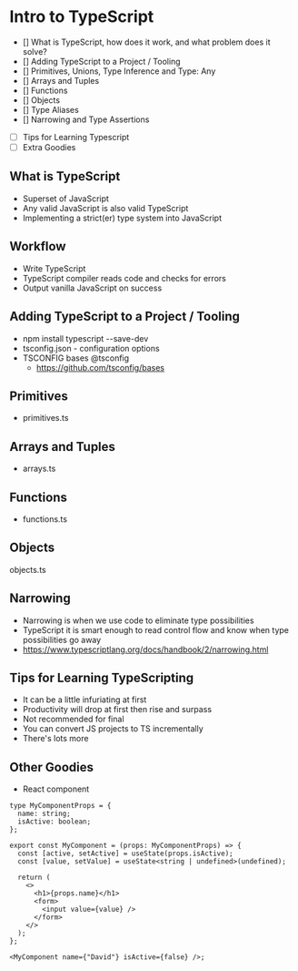 # Intro to TypeScript

- [] What is TypeScript, how does it work, and what problem does it solve?
- [] Adding TypeScript to a Project / Tooling
- [] Primitives, Unions, Type Inference and Type: Any
- [] Arrays and Tuples
- [] Functions
- [] Objects
- [] Type Aliases
- [] Narrowing and Type Assertions
- [ ] Tips for Learning Typescript
- [ ] Extra Goodies

## What is TypeScript

- Superset of JavaScript
- Any valid JavaScript is also valid TypeScript
- Implementing a strict(er) type system into JavaScript

## Workflow

- Write TypeScript
- TypeScript compiler reads code and checks for errors
- Output vanilla JavaScript on success

## Adding TypeScript to a Project / Tooling

- npm install typescript --save-dev
- tsconfig.json - configuration options
- TSCONFIG bases @tsconfig
  - https://github.com/tsconfig/bases

## Primitives

- primitives.ts

## Arrays and Tuples

- arrays.ts

## Functions

- functions.ts

## Objects

objects.ts

## Narrowing

- Narrowing is when we use code to eliminate type possibilities
- TypeScript it is smart enough to read control flow and know when type possibilities go away
- https://www.typescriptlang.org/docs/handbook/2/narrowing.html

## Tips for Learning TypeScripting

- It can be a little infuriating at first
- Productivity will drop at first then rise and surpass
- Not recommended for final
- You can convert JS projects to TS incrementally
- There's lots more

## Other Goodies

- React component

```tsx
type MyComponentProps = {
  name: string;
  isActive: boolean;
};

export const MyComponent = (props: MyComponentProps) => {
  const [active, setActive] = useState(props.isActive);
  const [value, setValue] = useState<string | undefined>(undefined);

  return (
    <>
      <h1>{props.name}</h1>
      <form>
        <input value={value} />
      </form>
    </>
  );
};

<MyComponent name={"David"} isActive={false} />;
```
